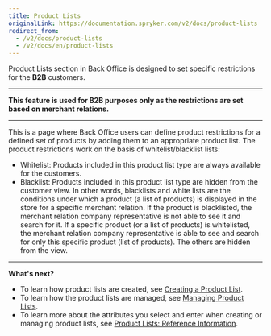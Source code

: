 ```yaml
---
title: Product Lists
originalLink: https://documentation.spryker.com/v2/docs/product-lists
redirect_from:
  - /v2/docs/product-lists
  - /v2/docs/en/product-lists
---
```


Product Lists section in Back Office is designed to set specific restrictions for the **B2B** customers. 
***
**This feature is used for B2B purposes only as the restrictions are set based on merchant relations.**
***
This is a page where Back Office users can define product restrictions for a defined set of products by adding them to an appropriate product list.
The product restrictions work on the basis of whitelist/blacklist lists:
* Whitelist: Products included in this product list type are always available for the customers.
* Blacklist: Products included in this product list type are hidden from the customer view.
In other words, blacklists and white lists are the conditions under which a product (a list of products) is displayed in the store for a specific merchant relation. If the product is blacklisted, the merchant relation company representative is not able to see it and search for it. 
If a specific product (or a list of products) is whitelisted, the merchant relation company representative is able to see and search for only this specific product (list of products). The others are hidden from the view.
***
**What's next?**

* To learn how product lists are created, see [Creating a Product List](/docs/scos/user/user-guides/201903.0/back-office-user-guide/products/product-lists/creating-a-product-list.html).
* To learn how the product lists are managed, see [Managing Product Lists](/docs/scos/user/user-guides/201903.0/back-office-user-guide/products/product-lists/managing-product-lists.html).
* To learn more about the attributes you select and enter when creating or managing product lists, see [Product Lists: Reference Information](/docs/scos/user/user-guides/201903.0/back-office-user-guide/products/product-lists/references/product-lists-reference-information.html).
